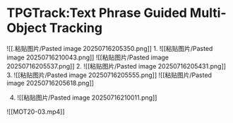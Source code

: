 # TPGTrack:Text Phrase Guided Multi-Object Tracking
![[.粘贴图片/Pasted image 20250716205350.png]]
1. 
	![[粘贴图片/Pasted image 20250716210043.png]]
	![[粘贴图片/Pasted image 20250716205537.png]]
2. 
	![[粘贴图片/Pasted image 20250716205431.png]]
3. ![[粘贴图片/Pasted image 20250716205555.png]]
	![[粘贴图片/Pasted image 20250716205618.png]]

4. ![[粘贴图片/Pasted image 20250716210011.png]]


![[MOT20-03.mp4]]